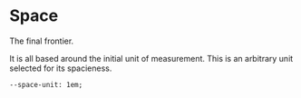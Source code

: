 # Space

The final frontier.

It is all based around the initial unit of measurement. This is an arbitrary unit selected for its spacieness.

```
--space-unit: 1em;
```